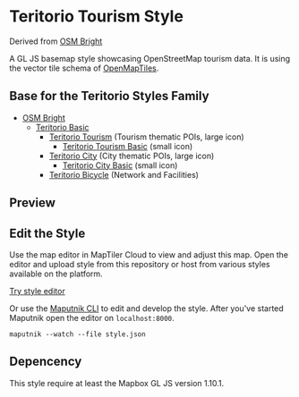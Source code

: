 # Teritorio Tourism Style

Derived from [OSM Bright](https://github.com/openmaptiles/osm-bright-gl-style)

A GL JS basemap style showcasing OpenStreetMap tourism data. It is using the vector tile schema of [OpenMapTiles](https://github.com/openmaptiles/openmaptiles).

## Base for the Teritorio Styles Family

- [OSM Bright](https://github.com/openmaptiles/osm-bright-gl-style)
    - [Teritorio Basic](https://github.com/teritorio/teritorio-basic-gl-style)
        - [Teritorio Tourism](https://github.com/teritorio/teritorio-tourism-gl-style) (Tourism thematic POIs, large icon)
            - [Teritorio Tourism Basic](https://github.com/teritorio/teritorio-tourism-basic-gl-style) (small icon)
        - [Teritorio City](https://github.com/teritorio/teritorio-city-gl-style) (City thematic POIs, large icon)
            - [Teritorio City Basic](https://github.com/teritorio/teritorio-tourism-basic-gl-style) (small icon)
        - [Teritorio Bicycle](https://github.com/teritorio/teritorio-bicycle-gl-style) (Network and Facilities)

## Preview

## Edit the Style

Use the map editor in MapTiler Cloud to view and adjust this map. Open the editor and upload style from this repository or host from various styles available on the platform.

[Try style editor](https://cloud.maptiler.com/maps/editor)


Or use the [Maputnik CLI](http://openmaptiles.org/docs/style/maputnik/) to edit and develop the style.
After you've started Maputnik open the editor on `localhost:8000`.

```
maputnik --watch --file style.json
```

## Depencency

This style require at least the Mapbox GL JS version 1.10.1.

